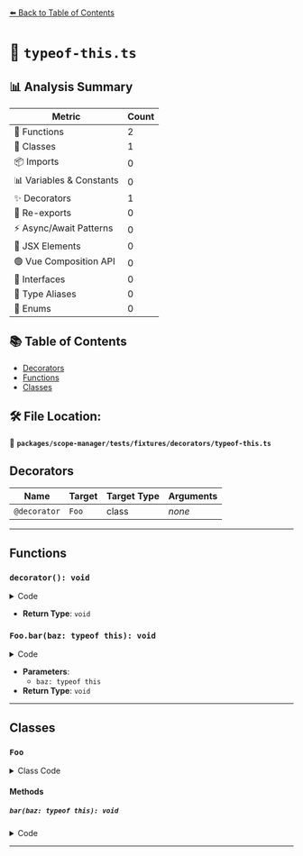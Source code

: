 [⬅️ Back to Table of Contents](../../../../../index.md)

# 📄 `typeof-this.ts`

## 📊 Analysis Summary

| Metric | Count |
|--------|-------|
| 🔧 Functions | 2 |
| 🧱 Classes | 1 |
| 📦 Imports | 0 |
| 📊 Variables & Constants | 0 |
| ✨ Decorators | 1 |
| 🔄 Re-exports | 0 |
| ⚡ Async/Await Patterns | 0 |
| 💠 JSX Elements | 0 |
| 🟢 Vue Composition API | 0 |
| 📐 Interfaces | 0 |
| 📑 Type Aliases | 0 |
| 🎯 Enums | 0 |

## 📚 Table of Contents

- [Decorators](#decorators)
- [Functions](#functions)
- [Classes](#classes)

## 🛠️ File Location:
📂 **`packages/scope-manager/tests/fixtures/decorators/typeof-this.ts`**

## Decorators

| Name | Target | Target Type | Arguments |
|------|--------|-------------|----------|
| `@decorator` | `Foo` | class | *none* |


---

## Functions

### `decorator(): void`

<details><summary>Code</summary>

```ts
function decorator() {}
```
</details>

- **Return Type**: `void`
### `Foo.bar(baz: typeof this): void`

<details><summary>Code</summary>

```ts
bar(baz: typeof this) {}
```
</details>

- **Parameters**:
  - `baz: typeof this`
- **Return Type**: `void`

---

## Classes

### `Foo`

<details><summary>Class Code</summary>

```ts
@decorator
class Foo {
  bar(baz: typeof this) {}
}
```
</details>

#### Methods

##### `bar(baz: typeof this): void`

<details><summary>Code</summary>

```ts
bar(baz: typeof this) {}
```
</details>


---